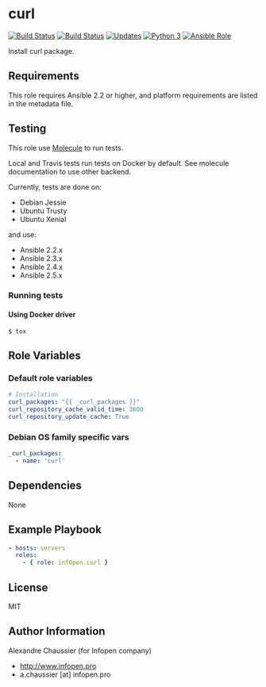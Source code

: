 # curl

[![Build Status](https://img.shields.io/travis/infOpen/ansible-role-curl/master.svg?label=travis_master)](https://travis-ci.org/infOpen/ansible-role-curl)
[![Build Status](https://img.shields.io/travis/infOpen/ansible-role-curl/develop.svg?label=travis_develop)](https://travis-ci.org/infOpen/ansible-role-curl)
[![Updates](https://pyup.io/repos/github/infOpen/ansible-role-curl/shield.svg)](https://pyup.io/repos/github/infOpen/ansible-role-curl/)
[![Python 3](https://pyup.io/repos/github/infOpen/ansible-role-curl/python-3-shield.svg)](https://pyup.io/repos/github/infOpen/ansible-role-curl/)
[![Ansible Role](https://img.shields.io/ansible/role/25442.svg)](https://galaxy.ansible.com/infOpen/curl/)

Install curl package.

## Requirements

This role requires Ansible 2.2 or higher,
and platform requirements are listed in the metadata file.

## Testing

This role use [Molecule](https://github.com/metacloud/molecule/) to run tests.

Local and Travis tests run tests on Docker by default.
See molecule documentation to use other backend.

Currently, tests are done on:
- Debian Jessie
- Ubuntu Trusty
- Ubuntu Xenial

and use:
- Ansible 2.2.x
- Ansible 2.3.x
- Ansible 2.4.x
- Ansible 2.5.x

### Running tests

#### Using Docker driver

```
$ tox
```

## Role Variables

### Default role variables

``` yaml
# Installation
curl_packages: "{{ _curl_packages }}"
curl_repository_cache_valid_time: 3600
curl_repository_update_cache: True
```

### Debian OS family specific vars

``` yaml
_curl_packages:
  - name: 'curl'
```

## Dependencies

None

## Example Playbook

``` yaml
- hosts: servers
  roles:
    - { role: infOpen.curl }
```

## License

MIT

## Author Information

Alexandre Chaussier (for Infopen company)
- http://www.infopen.pro
- a.chaussier [at] infopen.pro
